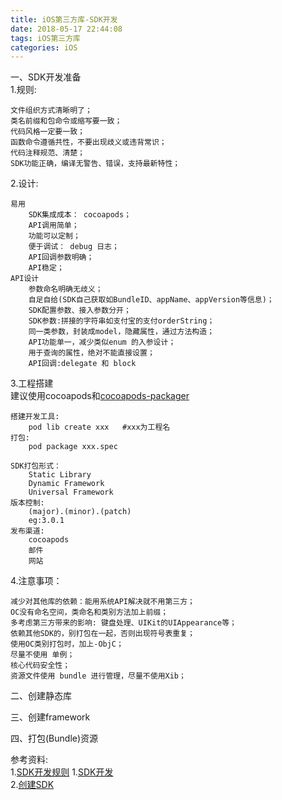 ```yaml
---
title: iOS第三方库-SDK开发
date: 2018-05-17 22:44:08
tags: iOS第三方库
categories: iOS
---
```


一、SDK开发准备<br>
1.规则:
	
	文件组织方式清晰明了；
	类名前缀和包命令或缩写要一致；
	代码风格一定要一致；
	函数命令遵循共性，不要出现歧义或违背常识；
	代码注释规范、清楚；
	SDK功能正确，编译无警告、错误，支持最新特性；
2.设计:
	
	易用
		SDK集成成本： cocoapods；
		API调用简单；
		功能可以定制；
		便于调试： debug 日志；
		API回调参数明确；
		API稳定；
	API设计
		参数命名明确无歧义；
		自足自给(SDK自己获取如BundleID、appName、appVersion等信息)；
		SDK配置参数、接入参数分开；
		SDK参数:拼接的字符串如支付宝的支付orderString；
		同一类参数，封装成model，隐藏属性，通过方法构造；
		API功能单一，减少类似enum 的入参设计；
		用于查询的属性，绝对不能直接设置；
		API回调:delegate 和 block
3.工程搭建<br>
建议使用cocoapods和[cocoapods-packager](https://github.com/CocoaPods/cocoapods-packager)
	
	搭建开发工具:
		pod lib create xxx   #xxx为工程名
	打包:
		pod package xxx.spec
	
	SDK打包形式：
		Static Library
		Dynamic Framework
		Universal Framework
	版本控制:
		(major).(minor).(patch)
		eg:3.0.1
	发布渠道:
		cocoapods
		邮件
		网站
4.注意事项：

	减少对其他库的依赖：能用系统API解决就不用第三方；
	OC没有命名空间，类命名和类别方法加上前缀；
	多考虑第三方带来的影响: 键盘处理、UIKit的UIAppearance等；
	依赖其他SDK的，别打包在一起，否则出现符号表重复；
	使用OC类别打包时，加上-ObjC；
	尽量不使用 单例；
	核心代码安全性；
	资源文件使用 bundle 进行管理，尽量不使用Xib；
二、创建静态库

三、创建framework


四、打包(Bundle)资源






参考资料:		
1.[SDK开发规则](https://www.jianshu.com/p/dd8d1b7ce1e4)
1.[SDK开发](https://www.jianshu.com/p/c131baae4307)    
2.[创建SDK](https://www.jianshu.com/p/65b1c1326c50)
